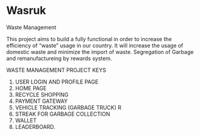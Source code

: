 # Wasruk
Waste Management


This project aims to build a fully functional in order to increase the efficiency of “waste” usage in our country.
It will increase the usage of domestic waste and minimize the import of waste.
Segregation of Garbage and remanufactureing by rewards system.

WASTE MANAGEMENT PROJECT KEYS
1. USER LOGIN AND PROFILE PAGE
2. HOME PAGE
3. RECYCLE SHOPPING 
4. PAYMENT GATEWAY
5. VEHICLE TRACKING (GARBAGE TRUCK) R
6. STREAK FOR GARBAGE COLLECTION
7. WALLET
8. LEADERBOARD.
